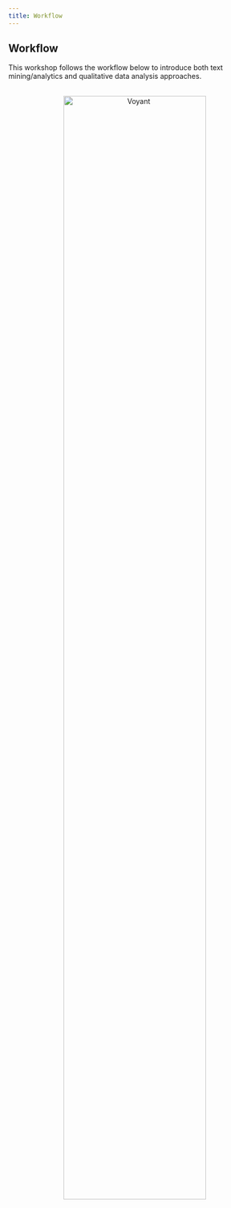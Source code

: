 ```yaml
---
title: Workflow
---
```


## Workflow

This workshop follows the workflow below to introduce both text mining/analytics and qualitative data analysis approaches. 

<br>

<center><img src="https://shanghai.hosting.nyu.edu/data/workshops/workflow.png" alt="Voyant" width="75%"/></center>
